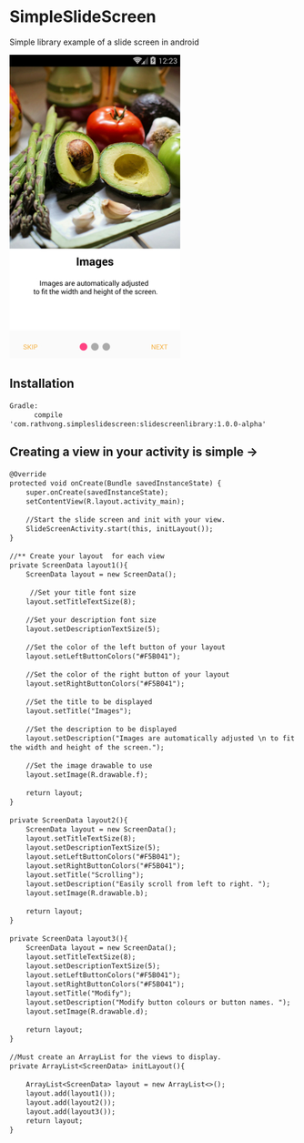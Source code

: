 # SimpleSlideScreen
Simple library example of a slide screen in android


![alt text](https://github.com/RathVong/SimpleSlideScreen/blob/master/layout_example.jpg)

Installation
-----
   
    Gradle:
          compile 'com.rathvong.simpleslidescreen:slidescreenlibrary:1.0.0-alpha'



Creating a view in your activity is simple ->
------

    





    @Override
    protected void onCreate(Bundle savedInstanceState) {
        super.onCreate(savedInstanceState);
        setContentView(R.layout.activity_main);

        //Start the slide screen and init with your view.
        SlideScreenActivity.start(this, initLayout());
    }

    //** Create your layout  for each view
    private ScreenData layout1(){
        ScreenData layout = new ScreenData();
        
         //Set your title font size
        layout.setTitleTextSize(8);
        
        //Set your description font size
        layout.setDescriptionTextSize(5);   
        
        //Set the color of the left button of your layout
        layout.setLeftButtonColors("#F5B041"); 
        
        //Set the color of the right button of your layout
        layout.setRightButtonColors("#F5B041"); 
        
        //Set the title to be displayed
        layout.setTitle("Images"); 
        
        //Set the description to be displayed
        layout.setDescription("Images are automatically adjusted \n to fit the width and height of the screen."); 
        
        //Set the image drawable to use
        layout.setImage(R.drawable.f);

        return layout;
    }

    private ScreenData layout2(){
        ScreenData layout = new ScreenData();
        layout.setTitleTextSize(8);
        layout.setDescriptionTextSize(5);
        layout.setLeftButtonColors("#F5B041");
        layout.setRightButtonColors("#F5B041");
        layout.setTitle("Scrolling");
        layout.setDescription("Easily scroll from left to right. ");
        layout.setImage(R.drawable.b);

        return layout;
    }

    private ScreenData layout3(){
        ScreenData layout = new ScreenData();
        layout.setTitleTextSize(8);
        layout.setDescriptionTextSize(5);
        layout.setLeftButtonColors("#F5B041");
        layout.setRightButtonColors("#F5B041");
        layout.setTitle("Modify");
        layout.setDescription("Modify button colours or button names. ");
        layout.setImage(R.drawable.d);

        return layout;
    }

    //Must create an ArrayList for the views to display.
    private ArrayList<ScreenData> initLayout(){

        ArrayList<ScreenData> layout = new ArrayList<>();
        layout.add(layout1());
        layout.add(layout2());
        layout.add(layout3());
        return layout;
    }
